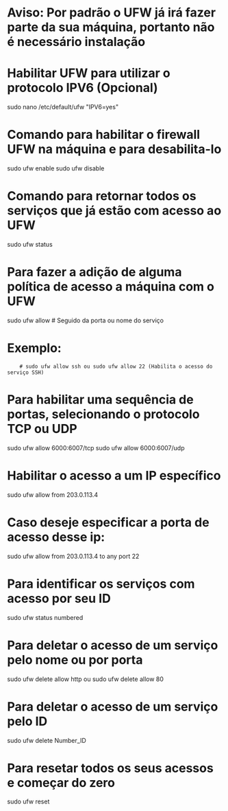 # Aviso: Por padrão o UFW já irá fazer parte da sua máquina, portanto não é necessário instalação
# Habilitar UFW para utilizar o protocolo IPV6 (Opcional)
sudo nano /etc/default/ufw
        "IPV6=yes"

# Comando para habilitar o firewall UFW na máquina e para desabilita-lo
sudo ufw enable
sudo ufw disable

# Comando para retornar todos os serviços que já estão com acesso ao UFW
sudo ufw status

# Para fazer a adição de alguma política de acesso a máquina com o UFW
sudo ufw allow # Seguido da porta ou nome do serviço
# Exemplo:
        # sudo ufw allow ssh ou sudo ufw allow 22 (Habilita o acesso do serviço SSH)

# Para habilitar uma sequência de portas, selecionando o protocolo TCP ou UDP
sudo ufw allow 6000:6007/tcp
sudo ufw allow 6000:6007/udp

# Habilitar o acesso a um IP específico
sudo ufw allow from 203.0.113.4

# Caso deseje especificar a porta de acesso desse ip:
sudo ufw allow from 203.0.113.4 to any port 22

# Para identificar os serviços com acesso por seu ID
sudo ufw status numbered

# Para deletar o acesso de um serviço pelo nome ou por porta
sudo ufw delete allow http ou sudo ufw delete allow 80

# Para deletar o acesso de um serviço pelo ID
sudo ufw delete Number_ID

# Para resetar todos os seus acessos e começar do zero
sudo ufw reset
